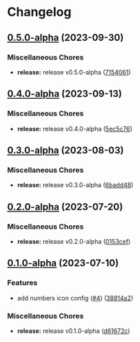 # Changelog

## [0.5.0-alpha](https://github.com/instill-ai/connector-blockchain/compare/v0.4.0-alpha...v0.5.0-alpha) (2023-09-30)


### Miscellaneous Chores

* **release:** release v0.5.0-alpha ([7154061](https://github.com/instill-ai/connector-blockchain/commit/71540610b38e59f283eec0bb3412efc056bad6fb))

## [0.4.0-alpha](https://github.com/instill-ai/connector-blockchain/compare/v0.3.0-alpha...v0.4.0-alpha) (2023-09-13)


### Miscellaneous Chores

* **release:** release v0.4.0-alpha ([5ec5c76](https://github.com/instill-ai/connector-blockchain/commit/5ec5c7691d79acd8a2c58b1a4885eb4f8fc64641))

## [0.3.0-alpha](https://github.com/instill-ai/connector-blockchain/compare/v0.2.0-alpha...v0.3.0-alpha) (2023-08-03)


### Miscellaneous Chores

* **release:** release v0.3.0-alpha ([6badd48](https://github.com/instill-ai/connector-blockchain/commit/6badd48997d1197d86c351afaf2c0e1e31414e93))

## [0.2.0-alpha](https://github.com/instill-ai/connector-blockchain/compare/v0.1.0-alpha...v0.2.0-alpha) (2023-07-20)


### Miscellaneous Chores

* **release:** release v0.2.0-alpha ([0153cef](https://github.com/instill-ai/connector-blockchain/commit/0153cef79d2bffcba7e9e5037a8cb296b943a4ec))

## [0.1.0-alpha](https://github.com/instill-ai/connector-blockchain/compare/v0.1.0-alpha...v0.1.0-alpha) (2023-07-10)


### Features

* add numbers icon config ([#4](https://github.com/instill-ai/connector-blockchain/issues/4)) ([38814a2](https://github.com/instill-ai/connector-blockchain/commit/38814a2536f24de81bb637e64a420937c0a19abb))


### Miscellaneous Chores

* **release:** release v0.1.0-alpha ([d61672c](https://github.com/instill-ai/connector-blockchain/commit/d61672cca5a594b5d2484972b650502f2f150e38))
